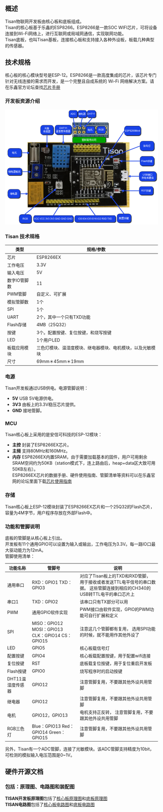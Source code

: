 ## 概述  
Tisan物联网开发板由核心板和底板组成。  
Tisan的核心板基于乐鑫的ESP8266。ESP8266是一款SOC WIFI芯片，可将设备连接到Wi-Fi网络上，进行互联网或局域网通信，实现联网功能。  
Tisan底板，也叫Tisan基板，连接核心板和支持接入各种外设板，板载几种典型的传感器。  
## 技术规格  
 
核心板的核心模块型号是ESP-12。ESP8266是一款高度集成的芯片，该芯片专门针对无线连接的需求而开发，是一个完整且自成系统的 Wi-Fi 网络解决方案。请在乐鑫官方论坛查找[芯片手册](http://bbs.espressif.com/viewtopic.php?f=51&t=815&sid=110e94f248c05f87bef1a4a14d8d71dd)  
  
### 开发板资源介绍  
![开发板资源介绍](image/tisan-r1.png)


### Tisan 技术规格   

| 类型 | 规格/参数 |  
| --- | --------- |  
| 芯片 | ESP8266EX |  
| 工作电压 | 3.3V |  
| 输入电压 | 5V |  
| 数字IO管脚数 | 11 |    
| PWM管脚 | 自定义、可扩展 |  
| 模拟管脚数 | 1个 |  
| SPI | 1个 |
| UART | 2个，其中一个只有TXD功能 |  
| Flash存储 | 4MB（25Q32） |  
| 按键 | 3个。配置按键、复位按键，和烧写按键 |  
| LED | 1个用户LED |  
| 板载应用模块 | 三色灯模块、温湿度模块、继电器模块、电机模块，以及光敏模块 |  
| 尺寸 | 69mm＊45mm＊19mm |  

 
### 电源  
Tisan开发板通过USB供电。电源管脚说明：    
- **5V**  USB 5V电源供电。  
- **3V3**  由板上的3.3V稳压芯片提供。   
- **GND**  接地管脚。  

### MCU  
Tisan核心板上采用的是安信可科技的ESP-12模块：  
- **主控** 封装了ESP8266EX芯片。  
- **主频** 支持80MHz和160MHz。    
- **内存** ESP8266EX内置SRAM，由于需要加载基本的固件，用户可用剩余SRAM空间约为50KB（station模式下，连上路由后，heap+data区大致可用50KB左右）。    
ESP8266EX芯片的数据手册、硬件使用指南、管脚清单等资料可以在乐鑫官网的论坛里面下载[芯片使用指南](http://bbs.espressif.com/viewtopic.php?f=51&t=815&sid=110e94f248c05f87bef1a4a14d8d71dd)   
  
### 存储  
Tisan核心板上ESP-12模块封装了ESP8266EX芯片和一个25Q32的Flash芯片，容量为4M字节，用户程序存放在外部Flash中。  
     
### 功能和管脚说明    
底板的管脚是从核心板上引出。  
开发板有11个通用GPIO可以设置为输入或输出，工作电压为3.3V。每一路IO口最大驱动能力为12mA。  
管脚使用清单：  

| 功能名称 | 管脚号 | 说明 |    
| ---- | ------ | ---- |    
| 通用串口 | RXD：GPIO1   TXD：GPIO3 | 对应了Tisan板上的TXD和RXD管脚，  用于接收或者发送TTL电平信号的串口数据。  这些管脚连接到相应的CH340的USB转TTL电平的串口芯片上 |    
| 串口1 | TXD：GPIO2 | 该串口只有TX部分可以用 |    
| PWM |  通用GPIO软件实现 | PWM接口由软件实现，GPIO的PWM功能可自行扩展和定义 |     
| SPI | MISO：GPIO12   MOSI：GPIO13   CLK：GPIO14   CS：GPIO15 | 注意这几个管脚都有复用，  选用SPI功能的时候，就不能用作其他外设了 |   
| LED | GPIO5 | 核心板载信号灯 |   
| 配置按键 | GPIO4 | 核心板载配置按键，用于配置wifi连接 |  
| 复位按键 | RST | 底板载复位按键，用于复位重启开发板 |  
| Flash按键 | GPIO0 | 烧写程序时的启动按键 |  
| DHT11温湿度传感器 | GPIO12 | 注意管脚复用，不要跟其他外设共用管脚 |  
| 继电器 | GPIO12 | 注意管脚复用，不要跟其他外设共用管脚 |  
| 电机 | GPIO12，GPIO13 | 电机支持正反转，  注意管脚复用，不要跟其他外设共用管脚 |  
| RGB三色灯 | Blue：GPIO13   Red：GPIO14   Green：GPIO15 | 注意管脚复用，不要跟其他外设共用管脚 |   
  
另外，Tisan有一个ADC管脚，连接了光敏模块。该ADC管脚支持精度为10bit，可检测的模拟输入电压范围是0~1V。  



## 硬件开源文档 
### 包括：原理图、电路图和装配图  
**TISAN开发板原理图**包括了[核心板原理图](reference/tisan-core-board-sch)和[底板原理图](reference/tisan-base-board-sch.pdf)  
**TISAN电路图**包括了[核心板电路图](reference/tisan-core_pcb.pdf)和[底板电路图](reference/tisan_base_pcb.pdf)   
